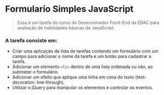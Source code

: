 # Formulario Simples JavaScript
> Essa é um tarefa do curso de Desenvolvedor Front-End da EBAC para avaliação de habilidades básicas de JavaScript.

### A tarefa consiste em:
- Criar uma aplicação de lista de tarefas contendo um formulário com um campo para adicionar o nome da tarefa e um botão para cadastrar a tarefa.
- Adicionar um elemento `<li>` dentro de uma lista ordenada ou não, ao submeter o formulário.
- Adicionar um efeito que aplique uma linha em cima do texto (text-decoration: line-through).
- Utilizar o jQuery para manipular os elementos e controlar os eventos.
